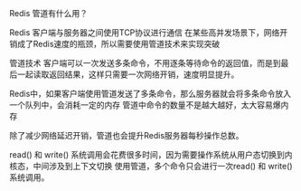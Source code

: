 Redis 管道有什么用？

Redis 客户端与服务器之间使用TCP协议进行通信
在某些高并发场景下，网络开销成了Redis速度的瓶颈，所以需要使用管道技术来实现突破

管道技术
客户端可以一次发送多条命令，不用逐条等待命令的返回值，而是到最后一起读取返回结果，这样只需要一次网络开销，速度明显提升。

Redis中，如果客户端使用管道发送了多条命令，那么服务器就会将多条命令放入一个队列中，会消耗一定的内存
管道中命令的数量不是越大越好，太大容易爆内存

除了减少网络延迟开销，管道也会提升Redis服务器每秒操作总数。

read() 和 write() 系统调用会花费很多时间，因为需要操作系统从用户态切换到内核态，中间涉及到上下文切换
使用管道，多个命令只会进行一次read() 和 write()系统调用。